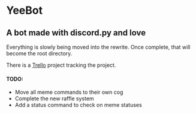 # YeeBot
## A bot made with discord.py and love

Everything is slowly being moved into the rewrite. Once complete, that will become the root directory.

There is a [Trello](https://trello.com/b/70M7ljxB/yeebot) project tracking the project.

#### TODO:
* Move all meme commands to their own cog
* Complete the new raffle system
* Add a status command to check on meme statuses

